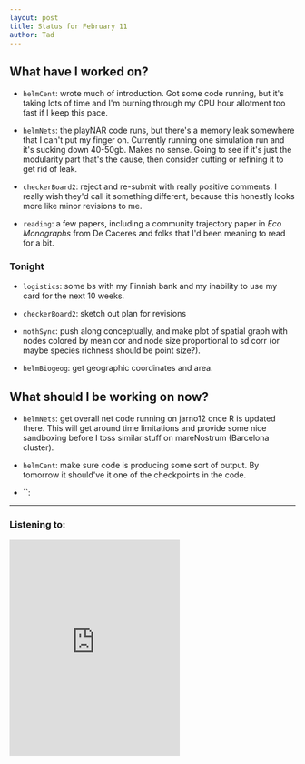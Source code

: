 ```yaml
---
layout: post 
title: Status for February 11 
author: Tad
---
```




## What have I worked on?

* `helmCent`: wrote much of introduction. Got some code running, but it's taking lots of time and I'm burning through my CPU hour allotment too fast if I keep this pace. 

* `helmNets`: the playNAR code runs, but there's a memory leak somewhere that I can't put my finger on. Currently running one simulation run and it's sucking down 40-50gb. Makes no sense. Going to see if it's just the modularity part that's the cause, then consider cutting or refining it to get rid of leak. 

* `checkerBoard2`: reject and re-submit with really positive comments. I really wish they'd call it something different, because this honestly looks more like minor revisions to me. 


* `reading`: a few papers, including a community trajectory paper in _Eco Monographs_ from De Caceres and folks that I'd been meaning to read for a bit. 






### Tonight

* `logistics`: some bs with my Finnish bank and my inability to use my card for the next 10 weeks.

* `checkerBoard2`: sketch out plan for revisions

* `mothSync`: push along conceptually, and make plot of spatial graph with nodes colored by mean cor and node size proportional to sd corr (or maybe species richness should be point size?). 

* `helmBiogeog`: get geographic coordinates and area. 






## What should I be working on now?

* `helmNets`: get overall net code running on jarno12 once R is updated there. This will get around time limitations and provide some nice sandboxing before I toss similar stuff on mareNostrum (Barcelona cluster). 


* `helmCent`: make sure code is producing some sort of output. By tomorrow it should've it one of the checkpoints in the code. 


* ``:







--- 

### Listening to:


<iframe src="https://open.spotify.com/embed/track/70UHI16B6HW4vL4NmaIdAw" width="300" height="380" frameborder="0" allowtransparency="true" allow="encrypted-media"></iframe>


<i class='fa fa-code' style='color:pink'></i>
